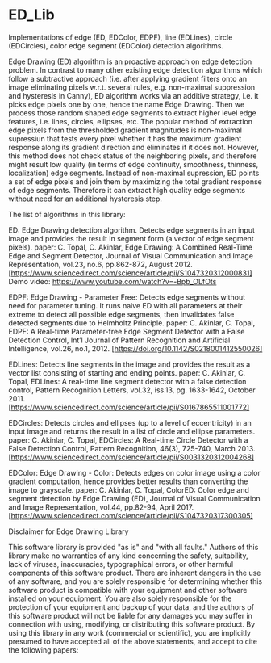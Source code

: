 # ED_Lib
Implementations of edge (ED, EDColor, EDPF), line (EDLines), circle (EDCircles), color edge segment (EDColor) detection algorithms.

Edge Drawing (ED) algorithm is an proactive approach on edge detection problem.
In contrast to many other existing edge detection algorithms which follow a subtractive approach (i.e. after applying gradient filters onto an image eliminating pixels w.r.t. several rules, e.g. non-maximal suppression and hysteresis in Canny), ED algorithm works via an additive strategy, i.e. it picks edge pixels one by one, hence the name Edge Drawing.
Then we process those random shaped edge segments to extract higher level edge features, i.e. lines, circles, ellipses, etc.
The popular method of extraction edge pixels from the thresholded gradient magnitudes is non-maximal supressiun that tests every pixel whether it has the maximum gradient response along its gradient direction and eliminates if it does not.
However, this method does not check status of the neighboring pixels, and therefore might result low quality (in terms of edge continuity, smoothness, thinness, localization) edge segments.
Instead of non-maximal supression, ED points a set of edge pixels and join them by maximizing the total gradient response of edge segments.
Therefore it can extract high quality edge segments without need for an additional hysteresis step. 

The list of algorithms in this library:

ED: Edge Drawing detection algorithm. Detects edge segments in an input image and provides the result in segment form (a vector of edge segment pixels).
paper: C. Topal, C. Akinlar, Edge Drawing: A Combined Real-Time Edge and Segment Detector, Journal of Visual Communication and Image Representation, vol.23, no.6, pp.862-872, August 2012.
[https://www.sciencedirect.com/science/article/pii/S1047320312000831]
Demo video: https://www.youtube.com/watch?v=-Bpb_OLfOts

EDPF: Edge Drawing - Parameter Free: Detects edge segments without need for parameter tuning. It runs naive ED with all parameters at their extreme to detect all possible edge segments, then invalidates false detected segments due to Helmholtz Principle.
paper: C. Akinlar, C. Topal, EDPF: A Real-time Parameter-free Edge Segment Detector with a False Detection Control, Int’l Journal of Pattern Recognition and Artificial Intelligence, vol.26, no.1, 2012.
[https://doi.org/10.1142/S0218001412550026]

EDLines: Detects line segments in the image and provides the result as a vector list consisting of starting and ending points.
paper: C. Akinlar, C. Topal, EDLines: A real-time line segment detector with a false detection control, Pattern Recognition Letters, vol.32, iss.13, pg. 1633-1642, October 2011. 
[https://www.sciencedirect.com/science/article/pii/S0167865511001772]

EDCircles: Detects circles and ellipses (up to a level of eccentricity) in an input image and returns the result in a list of circle and ellipse parameters.
paper: C. Akinlar, C. Topal, EDCircles: A Real-time Circle Detector with a False Detection Control, Pattern Recognition, 46(3), 725-740, March 2013.
[https://www.sciencedirect.com/science/article/pii/S0031320312004268]

EDColor: Edge Drawing - Color: Detects edges on color image using a color gradient computation, hence provides better results than converting the image to grayscale.
paper: C. Akinlar, C. Topal, ColorED: Color edge and segment detection by Edge Drawing (ED), Journal of Visual Communication and Image Representation, vol.44, pp.82-94, April 2017.
[https://www.sciencedirect.com/science/article/pii/S1047320317300305]

Disclaimer for Edge Drawing Library

This software library is provided "as is" and "with all faults." Authors of this library make no warranties of any kind concerning the safety, suitability, lack of viruses, inaccuracies, typographical errors, or other harmful components of this software product. There are inherent dangers in the use of any software, and you are solely responsible for determining whether this software product is compatible with your equipment and other software installed on your equipment. You are also solely responsible for the protection of your equipment and backup of your data, and the authors of this software product will not be liable for any damages you may suffer in connection with using, modifying, or distributing this software product. By using this library in any work (commercial or scientific), you are implicitly presumed to have accepted all of the above statements, and accept to cite the following papers:
